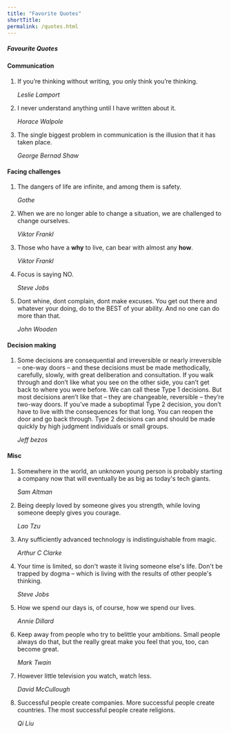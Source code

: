 ```yaml
---
title: "Favorite Quotes"
shortTitle: 
permalink: /quotes.html
---
```


##### Favourite Quotes

#### Communication

1. If you’re thinking without writing, you only think you’re thinking.

   *Leslie Lamport*

1. I never understand anything until I have written about it.
   
   *Horace Walpole*

1. The single biggest problem in communication is the illusion that it has taken place.

   *George Bernad Shaw*


#### Facing challenges


1. The dangers of life are infinite, and among them is safety. 

   *Gothe*

1. When we are no longer able to change a situation, we are challenged to change ourselves.

   *Viktor Frankl*
  
1. Those who have a **why** to live, can bear with almost any **how**.

   *Viktor Frankl*

1. Focus is saying NO.

   *Steve Jobs*

1. Dont whine, dont complain, dont make excuses.  You get out there and whatever your doing, do to the BEST of your ability.  And no one can do more than that.

   *John Wooden*

#### Decision making

1. Some decisions are consequential and irreversible or nearly irreversible – one-way doors – and these decisions must be made methodically, carefully, slowly, with great deliberation and consultation. If you walk through and don’t like what you see on the other side, you can’t get back to where you were before. We can call these Type 1 decisions. But most decisions aren’t like that – they are changeable, reversible – they’re two-way doors. If you’ve made a suboptimal Type 2 decision, you don’t have to live with the consequences for that long. You can reopen the door and go back through. Type 2 decisions can and should be made quickly by high judgment individuals or small groups.

   *Jeff bezos*



#### Misc

1. Somewhere in the world, an unknown young person is probably starting a company now that will eventually be as big as today's tech giants.

   *Sam Altman*
   

1. Being deeply loved by someone gives you strength, while loving someone deeply gives you courage.
   
   *Lao Tzu*

1. Any sufficiently advanced technology is indistinguishable from magic.
   
   *Arthur C Clarke*

1. Your time is limited, so don't waste it living someone else's life. Don't be trapped by dogma – which is living with the results of other people's thinking.

   *Steve Jobs*
    
1. How we spend our days is, of course, how we spend our lives.

   *Annie Dillard*

1. Keep away from people who try to belittle your ambitions. Small people always do that, but the really great make you feel that you, too, can become great.

   *Mark Twain*
   
1. However little television you watch, watch less.

   *David McCullough*

1. Successful people create companies.  More successful people create countries.  The most successful people create religions.

   *Qi Liu*



